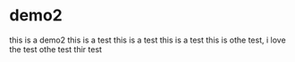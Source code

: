 # demo2
this is a demo2
this is a test
this is a test
this is a test
this is othe test, i love the test
othe test
thir test